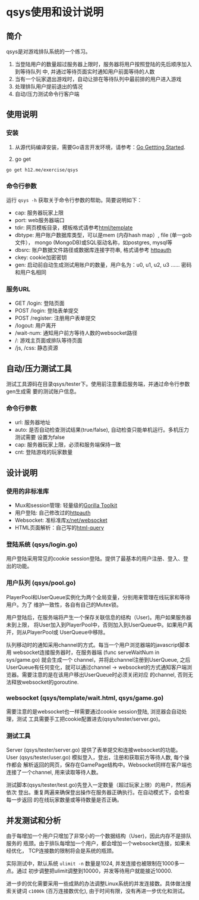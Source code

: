qsys使用和设计说明
==================

简介
----

qsys是对游戏排队系统的一个练习。

1. 当登陆用户的数量超过服务器上限时，服务器将用户按照登陆的先后顺序加入到等待队列
   中, 并通过等待页面实时通知用户前面等待的人数
2. 当有一个玩家退出游戏时，自动让排在等待队列中最前排的用户进入游戏
3. 处理排队用户提前退出的情况
4. 自动/压力测试命令行客户端

使用说明
--------

### 安装

1. 从源代码编译安装，需要Go语言开发环境，请参考：[Go Gettting
Started](http://golang.org/doc/install).

2. go get
```
go get h12.me/exercise/qsys
```

### 命令行参数

运行 `qsys -h` 获取关于命令行参数的帮助。简要说明如下：

* cap: 服务器玩家上限
* port: web服务器端口
* tdir: 网页模板目录，模板格式请参考[html/template](http://golang.org/pkg/html/template/)
* dbtype: 用户账户数据库类型，可以是mem (内存hash map）, file (单一gob文件），
  mongo (MongoDB)或SQL驱动名称，如postgres, mysql等
* dbsrc: 账户数据文件路径或数据库连接字符串, 格式请参考
  [httpauth](https://github.com/hailiang/httpauth)
* ckey: cookie加密密钥
* gen: 启动前自动生成测试用账户的数量，用户名为：u0, u1, u2, u3 ......
  密码和用户名相同

### 服务URL

* GET /login: 登陆页面
* POST /login: 登陆表单提交
* POST /register: 注册用户表单提交
* /logout: 用户离开
* /wait-num: 通知用户前方等待人数的websocket路径
* /: 游戏主页面或排队等待页面
* /js, /css: 静态资源


自动/压力测试工具
-----------------

测试工具源码在目录qsys/tester下。使用前注意重启服务端，并通过命令行参数gen生成需
要的测试账户信息。

### 命令行参数

* url: 服务器地址
* auto: 是否自动检查测试结果(true/false), 自动检查只能单机运行。多机压力测试需要
  设置为false
* cap: 服务器玩家上限，必须和服务端保持一致
* cnt: 登陆游戏的玩家数量

设计说明
--------

### 使用的非标准库

* Mux和session管理: 轻量级的[Gorilla Toolkit](http://www.gorillatoolkit.org)
* 用户登陆: 自己修改过的[httpauth](https://github.com/hailiang/httpauth)
* Websocket: 准标准库[x/net/websocket](golang.org/x/net/websocket)
* HTML页面解析：自己写的[html-query](https://github.com/hailiang/html-query)

### 登陆系统 (qsys/login.go)

用户登陆采用常见的cookie session登陆。提供了最基本的用户注册、登入、登出的功能。

### 用户队列 (qsys/pool.go)

PlayerPool和UserQueue实例化为两个全局变量，分别用来管理在线玩家和等待用户。为了
维护一致性，各自有自己的Mutex锁。

用户登陆后，在服务端将产生一个保存关联信息的结构（User)。用户如果服务器未到上限，
将User加入到PlayerPool中，否则加入到UserQueue中。如果用户离开，则从PlayerPool或
UserQueue中移除。

队列移动时的通知采用channel的方式。每当一个用户浏览器端的javascript脚本用
websocket连接服务器时，在服务器端 (func serveWaitNum in sys/game.go) 就会生成一个
channel，并将此channel注册到UserQueue, 之后UserQueue有任何变化，就可以通过channel ->
websocket的方式通知客户端浏览器。需要注意的是在该用户移出UserQueue时必须关闭对应
的channel, 否则无法释放websocket的goroutine.

### websocket (qsys/template/wait.html, qsys/game.go)

需要注意的是websocket也一样需要通过cookie session登陆, 浏览器会自动处理，测试
工具需要手工把cookie配置进去(qsys/tester/server.go)。

### 测试工具

Server (qsys/tester/server.go) 提供了表单提交和连接websocket的功能。
User (qsys/tester/user.go) 模拟登入，登出，注册和获取前方等待人数, 每个操作都会
解析返回的网页，保存在GamePage结构中。Websocket同样在客户端也连接了一个channel,
用来读取等待人数。

测试脚本(qsys/tester/test.go)先登入一定数量（超过玩家上限）的用户，然后再依次
登出。重复两遍来确保登出操作在服务器正确执行。在自动模式下，会检查每一步返回
的在线玩家数量或等待数量是否正确。

并发测试和分析
--------------

由于每增加一个用户只增加了非常小的一个数据结构（User)，因此内存不是排队服务的
瓶颈。由于排队每增加一个用户，都会增加一个websocket连接，如果未经优化，
TCP连接数的限制将会是系统的瓶颈。

实际测试中，默认系统 `ulimit -n` 数量是1024, 并发连接也被限制在1000多一点。通过
初步调整把ulimit调整到10000，并发等待用户就能接近10000.

进一步的优化需要采用一些成熟的办法调整Linux系统的并发连接数。具体做法搜索关键词
`c1000k` (百万连接数优化), 由于时间有限，没有再进一步优化和测试。

